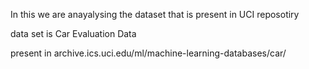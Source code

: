 In this we are anayalysing the dataset that  is present in UCI reposotiry

data set is Car Evaluation Data

present in archive.ics.uci.edu/ml/machine-learning-databases/car/

